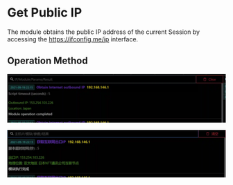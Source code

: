 # Get Public IP

The module obtains the public IP address of the current Session by accessing the https://ifconfig.me/ip interface.

## Operation Method

![](img\Discovery_SystemNetworkConnectionsDiscovery_GetPublicIP\1.webp)

![](img\Discovery_SystemNetworkConnectionsDiscovery_GetPublicIP\2.webp)